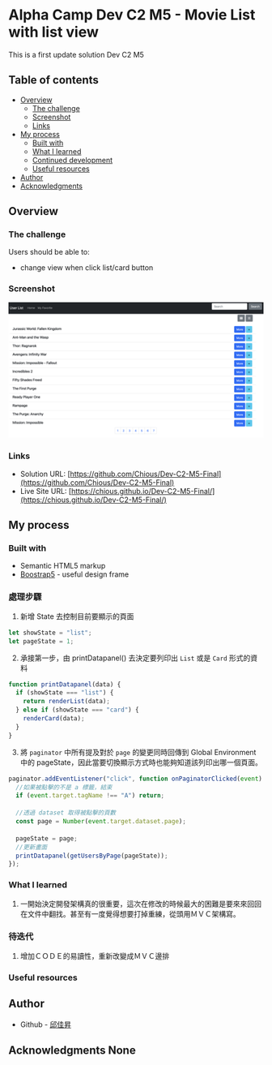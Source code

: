 # Alpha Camp Dev C2 M5 - Movie List with list view

This is a first update solution Dev C2 M5

## Table of contents

- [Overview](#overview)
  - [The challenge](#the-challenge)
  - [Screenshot](#screenshot)
  - [Links](#links)
- [My process](#my-process)
  - [Built with](#built-with)
  - [What I learned](#what-i-learned)
  - [Continued development](#continued-development)
  - [Useful resources](#useful-resources)
- [Author](#author)
- [Acknowledgments](#acknowledgments)

## Overview

### The challenge

Users should be able to:

- change view when click list/card button

### Screenshot

![](./screenshot.png)

### Links

- Solution URL: [https://github.com/Chious/Dev-C2-M5-Final](https://github.com/Chious/Dev-C2-M5-Final)
- Live Site URL: [https://chious.github.io/Dev-C2-M5-Final/](https://chious.github.io/Dev-C2-M5-Final/)

## My process

### Built with

- Semantic HTML5 markup
- [Boostrap5](https://getbootstrap.com) - useful design frame

### 處理步驟

1. 新增 State 去控制目前要顯示的頁面

```js
let showState = "list";
let pageState = 1;
```

2. 承接第一步，由 printDatapanel() 去決定要列印出 `List` 或是 `Card` 形式的資料

```js
function printDatapanel(data) {
  if (showState === "list") {
    return renderList(data);
  } else if (showState === "card") {
    renderCard(data);
  }
}
```

3. 將 `paginator` 中所有提及對於 `page` 的變更同時回傳到 Global Environment 中的 pageState，因此當要切換顯示方式時也能夠知道該列印出哪一個頁面。

```js
paginator.addEventListener("click", function onPaginatorClicked(event) {
  //如果被點擊的不是 a 標籤，結束
  if (event.target.tagName !== "A") return;

  //透過 dataset 取得被點擊的頁數
  const page = Number(event.target.dataset.page);

  pageState = page;
  //更新畫面
  printDatapanel(getUsersByPage(pageState));
});
```

### What I learned

1. 一開始決定開發架構真的很重要，這次在修改的時候最大的困難是要來來回回在文件中翻找。甚至有一度覺得想要打掉重練，從頭用ＭＶＣ架構寫。

### 待迭代

1. 增加ＣＯＤＥ的易讀性，重新改變成ＭＶＣ邊排

### Useful resources

## Author

- Github - [邱佳昇](https://github.com/Chious)

## Acknowledgments None

